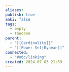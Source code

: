 ```yaml
---
aliases: 
publish: true
anki: false
tags:
  - empty
  - theorem
parent:
  - "[[Cardinality]]"
  - "[[Power Set|Булеан]]"
connected:
  - "#обс/linking"
created: 2024-07-03 21:59
---
```

